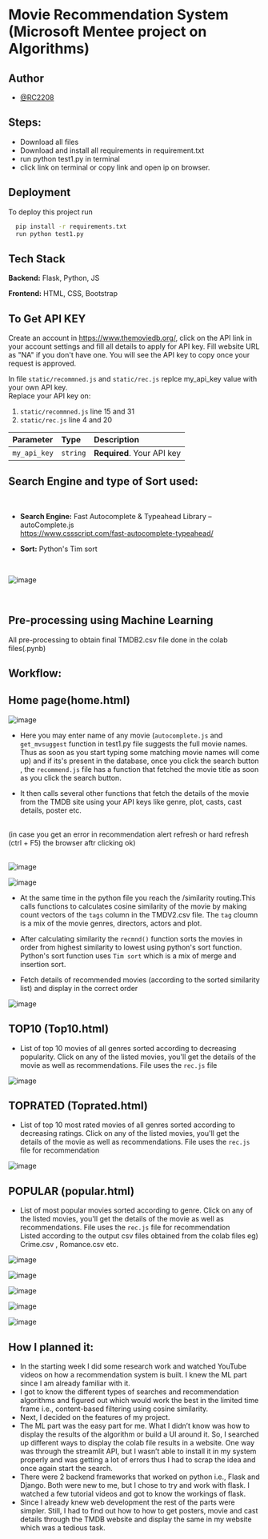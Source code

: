 
# Movie Recommendation System (Microsoft Mentee project on Algorithms)

## Author
- [@RC2208](https://www.github.com/RC2208)


## Steps:<br>
- Download all files<br>
- Download and install all requirements in requirement.txt<br>
- run python test1.py in terminal<br>
- click link on terminal or copy link and open ip on browser.

## Deployment

To deploy this project run

```bash
  pip install -r requirements.txt
  run python test1.py
```
## Tech Stack

**Backend:** Flask, Python, JS

**Frontend:** HTML, CSS, Bootstrap 


## To Get API KEY
Create an account in https://www.themoviedb.org/, click on the API link in your account settings and fill all  details to apply for API key. Fill website URL as "NA" if you don't have one. You will see the API key to copy once your request is approved. <br>

In file `static/recommned.js` and `static/rec.js` replce my_api_key value with your own API key.
<br>
Replace your API key on:<br>
1. `static/recommned.js` line 15 and 31<br>
2. `static/rec.js` line 4 and 20<br>

| Parameter | Type     | Description                |
| :-------- | :------- | :------------------------- |
| `my_api_key` | `string` | **Required**. Your API key |



## Search Engine and type of Sort used:<br>
<br>

- **Search Engine:** Fast Autocomplete & Typeahead Library – autoComplete.js <br> 
https://www.cssscript.com/fast-autocomplete-typeahead/

- **Sort:** Python's Tim sort <br>
<br>

![image](https://user-images.githubusercontent.com/70155541/169867952-1490cc3e-17be-4c6f-98f5-be87d91a9141.png)


<br>

## Pre-processing using Machine Learning <br>
All pre-processing to obtain final TMDB2.csv file done in the colab files(.pynb)

## Workflow:

## **Home page(home.html)**

![image](https://user-images.githubusercontent.com/70155541/169860918-686f9837-7f28-4e19-88db-13a3ce67261f.png)

- Here you may enter name of any movie (`autocomplete.js` and `get_mvsuggest` function in test1.py file suggests the full movie names. Thus as soon as you start typing some matching movie names will come up) and if its's present in the database, once you click the search button , the `recommend.js` file has a function that fetched the movie title as soon as you click the search button. <br>

- It then calls several other functions that fetch the details of the movie from the TMDB site using your API keys like genre, plot, casts, cast details, poster etc.
<br>
(in case you get an error in recommendation alert refresh or hard refresh (ctrl + F5) the browser aftr clicking ok)
<br><br>


![image](https://user-images.githubusercontent.com/70155541/169867567-f21a2d2d-3a46-4ea9-8833-e267157b75af.png)



![image](https://user-images.githubusercontent.com/70155541/169867632-883d948c-ebd2-46f7-b6de-6ef1e47db868.png)

- At the same time in the python file you reach the /similarity routing.This calls functions to calculates cosine similarity of the movie by making count vectors of the `tags` column in the TMDV2.csv file. The `tag` cloumn is a mix of the movie genres, directors, actors and plot. <br>


- After calculating similarity the `recmnd()` function sorts the movies in order from highest similarity to lowest using python's sort function.<br> Python's sort function uses `Tim sort` which is a mix of merge and insertion sort.<br>

- Fetch details of recommended movies (according to the sorted similarity list) and display in the correct order

![image](https://user-images.githubusercontent.com/70155541/169870803-5d23a76e-a626-4b97-8b50-897835243256.png)

## TOP10 (Top10.html) 

- List of top 10 movies of all genres sorted according to decreasing popularity. Click on any of the listed movies, you'll get the details of the movie as well as recommendations. File uses the `rec.js` file

![image](https://user-images.githubusercontent.com/70155541/170509604-f244e9c7-e490-407c-b024-eb7901ce4150.png)



##  TOPRATED (Toprated.html) 

- List of top 10 most rated movies of all genres sorted according to decreasing ratings. Click on any of the listed movies, you'll get the details of the movie as well as recommendations. File uses the `rec.js` file for recommendation

![image](https://user-images.githubusercontent.com/70155541/170510166-4523f14f-049f-4f80-85c0-db37b5bc1e00.png)


##  POPULAR (popular.html) <br>

- List of most popular movies sorted according to genre. Click on any of the listed movies, you'll get the details of the movie as well as recommendations. File uses the `rec.js` file for recommendation<br>
Listed according to the output csv files obtained from the colab files eg) Crime.csv , Romance.csv etc.

![image](https://user-images.githubusercontent.com/70155541/170510400-5ec44bbb-cbd5-449b-82a4-400957eec408.png)

![image](https://user-images.githubusercontent.com/70155541/170510511-5e9924b9-bd4e-4f44-9b98-f34c56128033.png)

![image](https://user-images.githubusercontent.com/70155541/170510582-52e33bee-721e-4c94-84e8-eecdc4739430.png)

![image](https://user-images.githubusercontent.com/70155541/170510642-b4a756dd-1d3d-4b09-9b1c-c0073fb29b0f.png)

![image](https://user-images.githubusercontent.com/70155541/170510717-9d9342ec-8592-4b89-9d25-4a1d295d516e.png)


## How I planned it:

- In the starting week I did some research work and watched YouTube videos on how a recommendation system is built. I knew the ML part since I am already familiar with it. 
- I got to know the different types of searches and recommendation algorithms and figured out which would work the best in the limited time frame i.e., content-based filtering using cosine similarity. 
- Next, I decided on the features of my project. 
- The ML part was the easy part for me. What I didn’t know was how to display the results of the algorithm or build a UI around it. So, I searched up different ways to display the colab file results in a website. One way was through the streamlit API, but I wasn’t able to install it in my system properly and was getting a lot of errors thus I had to scrap the idea and once again start the search. 
- There were 2 backend frameworks that worked on python i.e., Flask and Django. Both were new to me, but I chose to try and work with flask. I watched a few tutorial videos and got to know the workings of flask.
- Since I already knew web development the rest of the parts were simpler. Still, I had to find out how to how to get posters, movie and cast details through the TMDB website and display the same in my website which was a tedious task.

